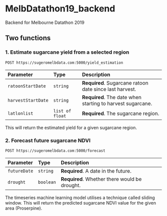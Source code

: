 # MelbDatathon19_backend
Backend for Melbourne Datathon 2019

## Two functions
### 1. Estimate sugarcane yield from a selected region
```http
POST https://sugeromelbdata.com:5000/yield_estimation
```

| Parameter | Type | Description |
| :--- | :--- | :--- |
| `ratoonStartDate` | `string` | **Required**. Sugarcane ratoon date since last harvest. |
| `harvestStartDate` | `string` | **Required**. The date when starting to harvest sugarcane. |
| `latlonlist` | `list of float` | **Required**. The sugarcane region. |

This will return the estimated yield for a given sugarcane region. 

### 2. Forecast future sugarcane NDVI
```http
POST https://sugeromelbdata.com:5000/forecast
```

| Parameter | Type | Description |
| :--- | :--- | :--- |
| `futureDate` | `string` | **Required**. A date in the future. |
| `drought` | `boolean` | **Required**. Whether there would be drought. |

The timeseries machine learning model utilises a technique called sliding window. 
This will return the predicted sugarcane NDVI value for the given area (Proserpine).
